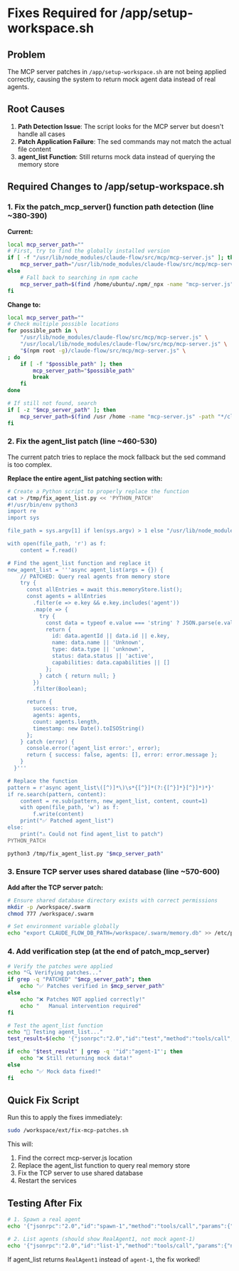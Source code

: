 # Fixes Required for /app/setup-workspace.sh

## Problem
The MCP server patches in `/app/setup-workspace.sh` are not being applied correctly, causing the system to return mock agent data instead of real agents.

## Root Causes

1. **Path Detection Issue**: The script looks for the MCP server but doesn't handle all cases
2. **Patch Application Failure**: The sed commands may not match the actual file content
3. **agent_list Function**: Still returns mock data instead of querying the memory store

## Required Changes to /app/setup-workspace.sh

### 1. Fix the patch_mcp_server() function path detection (line ~380-390)

**Current:**
```bash
local mcp_server_path=""
# First, try to find the globally installed version
if [ -f "/usr/lib/node_modules/claude-flow/src/mcp/mcp-server.js" ]; then
    mcp_server_path="/usr/lib/node_modules/claude-flow/src/mcp/mcp-server.js"
else
    # Fall back to searching in npm cache
    mcp_server_path=$(find /home/ubuntu/.npm/_npx -name "mcp-server.js" -path "*/claude-flow/src/mcp/*" 2>/dev/null | head -1)
fi
```

**Change to:**
```bash
local mcp_server_path=""
# Check multiple possible locations
for possible_path in \
    "/usr/lib/node_modules/claude-flow/src/mcp/mcp-server.js" \
    "/usr/local/lib/node_modules/claude-flow/src/mcp/mcp-server.js" \
    "$(npm root -g)/claude-flow/src/mcp/mcp-server.js" \
; do
    if [ -f "$possible_path" ]; then
        mcp_server_path="$possible_path"
        break
    fi
done

# If still not found, search
if [ -z "$mcp_server_path" ]; then
    mcp_server_path=$(find /usr /home -name "mcp-server.js" -path "*/claude-flow/src/mcp/*" 2>/dev/null | head -1)
fi
```

### 2. Fix the agent_list patch (line ~460-530)

The current patch tries to replace the mock fallback but the sed command is too complex.

**Replace the entire agent_list patching section with:**

```bash
# Create a Python script to properly replace the function
cat > /tmp/fix_agent_list.py << 'PYTHON_PATCH'
#!/usr/bin/env python3
import re
import sys

file_path = sys.argv[1] if len(sys.argv) > 1 else "/usr/lib/node_modules/claude-flow/src/mcp/mcp-server.js"

with open(file_path, 'r') as f:
    content = f.read()

# Find the agent_list function and replace it
new_agent_list = '''async agent_list(args = {}) {
    // PATCHED: Query real agents from memory store
    try {
      const allEntries = await this.memoryStore.list();
      const agents = allEntries
        .filter(e => e.key && e.key.includes('agent'))
        .map(e => {
          try {
            const data = typeof e.value === 'string' ? JSON.parse(e.value) : e.value;
            return {
              id: data.agentId || data.id || e.key,
              name: data.name || 'Unknown',
              type: data.type || 'unknown',
              status: data.status || 'active',
              capabilities: data.capabilities || []
            };
          } catch { return null; }
        })
        .filter(Boolean);

      return {
        success: true,
        agents: agents,
        count: agents.length,
        timestamp: new Date().toISOString()
      };
    } catch (error) {
      console.error('agent_list error:', error);
      return { success: false, agents: [], error: error.message };
    }
  }'''

# Replace the function
pattern = r'async agent_list\([^)]*\)\s*{[^}]*(?:{[^}]*}[^}]*)*}'
if re.search(pattern, content):
    content = re.sub(pattern, new_agent_list, content, count=1)
    with open(file_path, 'w') as f:
        f.write(content)
    print("✅ Patched agent_list")
else:
    print("⚠️ Could not find agent_list to patch")
PYTHON_PATCH

python3 /tmp/fix_agent_list.py "$mcp_server_path"
```

### 3. Ensure TCP server uses shared database (line ~570-600)

**Add after the TCP server patch:**

```bash
# Ensure shared database directory exists with correct permissions
mkdir -p /workspace/.swarm
chmod 777 /workspace/.swarm

# Set environment variable globally
echo "export CLAUDE_FLOW_DB_PATH=/workspace/.swarm/memory.db" >> /etc/profile.d/claude-flow.sh
```

### 4. Add verification step (at the end of patch_mcp_server)

```bash
# Verify the patches were applied
echo "🔍 Verifying patches..."
if grep -q "PATCHED" "$mcp_server_path"; then
    echo "✅ Patches verified in $mcp_server_path"
else
    echo "❌ Patches NOT applied correctly!"
    echo "   Manual intervention required"
fi

# Test the agent_list function
echo "🧪 Testing agent_list..."
test_result=$(echo '{"jsonrpc":"2.0","id":"test","method":"tools/call","params":{"name":"agent_list","arguments":{}}}' | timeout 2 nc localhost 9500 2>/dev/null | tail -1)

if echo "$test_result" | grep -q '"id":"agent-1"'; then
    echo "❌ Still returning mock data!"
else
    echo "✅ Mock data fixed!"
fi
```

## Quick Fix Script

Run this to apply the fixes immediately:

```bash
sudo /workspace/ext/fix-mcp-patches.sh
```

This will:
1. Find the correct mcp-server.js location
2. Replace the agent_list function to query real memory store
3. Fix the TCP server to use shared database
4. Restart the services

## Testing After Fix

```bash
# 1. Spawn a real agent
echo '{"jsonrpc":"2.0","id":"spawn-1","method":"tools/call","params":{"name":"agent_spawn","arguments":{"type":"coordinator","name":"RealAgent1"}}}' | nc localhost 9500 | tail -1

# 2. List agents (should show RealAgent1, not mock agent-1)
echo '{"jsonrpc":"2.0","id":"list-1","method":"tools/call","params":{"name":"agent_list","arguments":{}}}' | nc localhost 9500 | tail -1
```

If agent_list returns `RealAgent1` instead of `agent-1`, the fix worked!